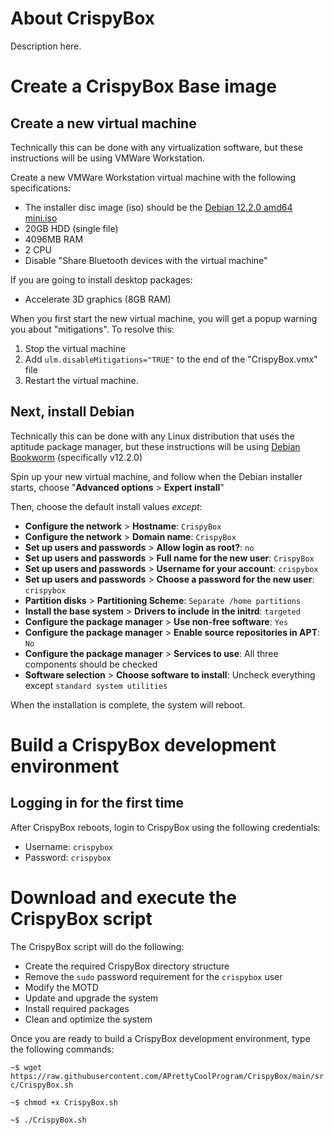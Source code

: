 # About CrispyBox

Description here.

# Create a CrispyBox Base image

## Create a new virtual machine

Technically this can be done with any virtualization software, but these instructions will be using VMWare Workstation.

Create a new VMWare Workstation virtual machine with the following specifications:

- The installer disc image (iso) should be the [Debian 12.2.0 amd64 mini.iso](https://deb.debian.org/debian/dists/bookworm/main/installer-amd64/current/images/netboot/mini.iso)
- 20GB HDD (single file)
- 4096MB RAM
- 2 CPU
- Disable "Share Bluetooth devices with the virtual machine"

If you are going to install desktop packages:

- Accelerate 3D graphics (8GB RAM)

When you first start the new virtual machine, you will get a popup warning you about "mitigations". To resolve this:

1. Stop the virtual machine
2. Add `ulm.disableMitigations="TRUE"`  to the end of the "CrispyBox.vmx" file
3. Restart the virtual machine.

## Next, install Debian

Technically this can be done with any Linux distribution that uses the aptitude package manager, but these instructions will be using [Debian Bookworm](https://www.debian.org/) (specifically v12.2.0)

Spin up your new virtual machine, and follow when the Debian installer starts, choose "**Advanced options** > **Expert install**"

Then, choose the default install values *except*:
  - **Configure the network** > **Hostname**: `CrispyBox`
  - **Configure the network** > **Domain name**: `CrispyBox`
  - **Set up users and passwords** > **Allow login as root?**: `no`
  - **Set up users and passwords** > **Full name for the new user**: `CrispyBox`
  - **Set up users and passwords** > **Username for your account**: `crispybox`
  - **Set up users and passwords** > **Choose a password for the new user**: `crispybox`
  - **Partition disks** > **Partitioning Scheme**: `Separate /home partitions`
  - **Install the base system** > **Drivers to include in the initrd**: `targeted`
  - **Configure the package manager** > **Use non-free software**: `Yes`
  - **Configure the package manager** > **Enable source repositories in APT**: `No`
  - **Configure the package manager** > **Services to use**: All three components should be checked
  - **Software selection** > **Choose software to install**: Uncheck everything except `standard system utilities`

When the installation is complete, the system will reboot.

# Build a CrispyBox development environment

## Logging in for the first time

After CrispyBox reboots, login to CrispyBox using the following credentials:

- Username: `crispybox`
- Password: `crispybox`

# Download and execute the CrispyBox script

The CrispyBox script will do the following:

- Create the required CrispyBox directory structure
- Remove the `sudo` password requirement for the `crispybox` user
- Modify the MOTD
- Update and upgrade the system
- Install required packages
- Clean and optimize the system

Once you are ready to build a CrispyBox development environment, type the following commands:

`~$ wget https://raw.githubusercontent.com/APrettyCoolProgram/CrispyBox/main/src/CrispyBox.sh`

`~$ chmod +x CrispyBox.sh`

`~$ ./CrispyBox.sh`
